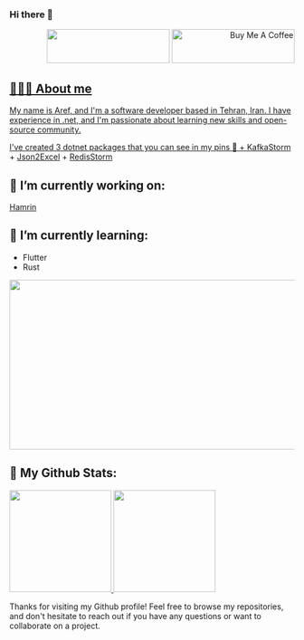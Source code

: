 ### Hi there 👋
<p align="right">
<a href="https://www.coffeebede.com/stormaref">
<img class="img-fluid" src="https://coffeebede.ir/DashboardTemplateV2/app-assets/images/banner/default-yellow.svg" 
style="height: 60px !important;width: 217px !important;" /></a>
        <a href="https://www.buymeacoffee.com/stormaref" target="_blank"><img
                src="https://cdn.buymeacoffee.com/buttons/v2/default-yellow.png" alt="Buy Me A Coffee"
                style="height: 60px !important;width: 217px !important;" />
</p>
        
## 👨🏻‍💻 About me

My name is Aref, and I'm a software developer based in Tehran, Iran. I have experience in .net, and I'm passionate about learning new skills and open-source community.


I've created 3 dotnet packages that you can see in my pins 📌
    + [KafkaStorm](https://github.com/stormaref/kafkastorm)
    + [Json2Excel](https://github.com/stormaref/Json2ExcelMiddleware)
    + [RedisStorm](https://github.com/stormaref/redisstorm)

## 🔭 I’m currently working on:

[Hamrin](https://github.com/ham-rin)

## 🌱 I’m currently learning:

* Flutter
* Rust

<a href="https://www.gitanimals.org/en_US?utm_medium=image&utm_source=stormaref&utm_content=farm">
<img
  src="https://render.gitanimals.org/farms/stormaref"
  width="600"
  height="300"
/>
</a>


## 🌟 My Github Stats:

<p align="left">
<a href="https://github.com/stormaref">
        <img height="180em"
            src="https://github-readme-stats-eight-theta.vercel.app/api?username=stormaref&show_icons=true&include_all_commits=true&count_private=true" />
</a>
<img height="180em" src="https://github-readme-stats-eight-theta.vercel.app/api/top-langs/?username=stormaref&layout=compact&langs_count=8&theme=dark"/>
</p>



Thanks for visiting my Github profile! Feel free to browse my repositories, and don't hesitate to reach out if you have any questions or want to collaborate on a project.
